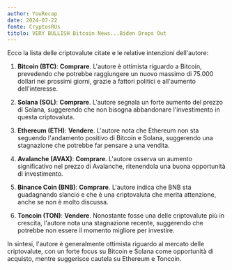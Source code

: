 ```yaml
---
author: YouRecap
date: 2024-07-22
fonte: CryptosRUs
titolo: VERY BULLISH Bitcoin News...Biden Drops Out
---
```


Ecco la lista delle criptovalute citate e le relative intenzioni dell'autore:

1. **Bitcoin (BTC)**: **Comprare**. L'autore è ottimista riguardo a Bitcoin, prevedendo che potrebbe raggiungere un nuovo massimo di 75.000 dollari nei prossimi giorni, grazie a fattori politici e all'aumento dell'interesse.

2. **Solana (SOL)**: **Comprare**. L'autore segnala un forte aumento del prezzo di Solana, suggerendo che non bisogna abbandonare l'investimento in questa criptovaluta.

3. **Ethereum (ETH)**: **Vendere**. L'autore nota che Ethereum non sta seguendo l'andamento positivo di Bitcoin e Solana, suggerendo una stagnazione che potrebbe far pensare a una vendita.

4. **Avalanche (AVAX)**: **Comprare**. L'autore osserva un aumento significativo nel prezzo di Avalanche, ritenendola una buona opportunità di investimento.

5. **Binance Coin (BNB)**: **Comprare**. L'autore indica che BNB sta guadagnando slancio e che è una criptovaluta che merita attenzione, anche se non è molto discussa.

6. **Toncoin (TON)**: **Vendere**. Nonostante fosse una delle criptovalute più in crescita, l'autore nota una stagnazione recente, suggerendo che potrebbe non essere il momento migliore per investire.

In sintesi, l'autore è generalmente ottimista riguardo al mercato delle criptovalute, con un forte focus su Bitcoin e Solana come opportunità di acquisto, mentre suggerisce cautela su Ethereum e Toncoin.
